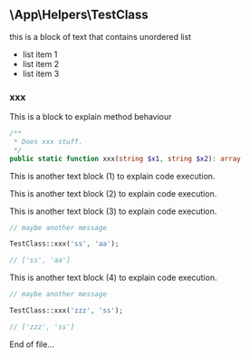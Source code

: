 ## \App\Helpers\TestClass

this is a block of text that contains unordered list

- list item 1
- list item 2
- list item 3

### xxx

This is a block to explain method behaviour

```php
/**
 * Does xxx stuff.
 */
public static function xxx(string $x1, string $x2): array
```

This is another text block (1) to explain code execution.

This is another text block (2) to explain code execution.

This is another text block (3) to explain code execution.

```php
// maybe another message

TestClass::xxx('ss', 'aa');

// ['ss', 'aa']
```

This is another text block (4) to explain code execution.

```php
// maybe another message

TestClass::xxx('zzz', 'ss');

// ['zzz', 'ss']
```

End of file...
